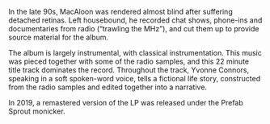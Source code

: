 In the late 90s, MacAloon was rendered almost blind after suffering detached retinas.  Left housebound, he recorded chat shows, phone-ins and documentaries from radio (“trawling the MHz”), and cut them up to provide source material for the album.

The album is largely instrumental, with classical instrumentation. This music was pieced together with some of the radio samples, and this 22 minute title track dominates the record. Throughout the track, Yvonne Connors, speaking in a soft spoken-word voice, tells a fictional life story, constructed from the radio samples and edited together into a narrative.

In 2019, a remastered version of the LP was released under the Prefab Sprout monicker.
